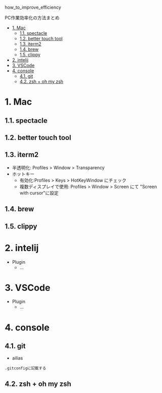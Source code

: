 how_to_improve_efficiency

PC作業効率化の方法まとめ
<!-- TOC -->

- [1. Mac](#1-mac)
  - [1.1. spectacle](#11-spectacle)
  - [1.2. better touch tool](#12-better-touch-tool)
  - [1.3. iterm2](#13-iterm2)
  - [1.4. brew](#14-brew)
  - [1.5. clippy](#15-clippy)
- [2. intelij](#2-intelij)
- [3. VSCode](#3-vscode)
- [4. console](#4-console)
  - [4.1. git](#41-git)
  - [4.2. zsh + oh my zsh](#42-zsh--oh-my-zsh)

<!-- /TOC -->

# 1. Mac

## 1.1. spectacle

## 1.2. better touch tool

## 1.3. iterm2
* 半透明化: Profiles > Window > Transparency
* ホットキー
  * 有効化:Profiles > Keys > HotKeyWindow にチェック
  * 複数ディスプレイで使用: Profiles > Window > Screen にて "Screen with cursor"に設定
 
## 1.4. brew

## 1.5. clippy

# 2. intelij
* Plugin
  * ...

# 3. VSCode
* Plugin
  * ...

# 4. console

## 4.1. git
* ailias
```
.gitconfigに記載する

```

## 4.2. zsh + oh my zsh